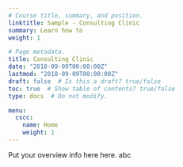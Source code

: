 ```yaml
---
# Course title, summary, and position.
linktitle: Sample - Consulting Clinic
summary: Learn how to
weight: 1

# Page metadata.
title: Consulting Clinic
date: "2018-09-09T00:00:00Z"
lastmod: "2018-09-09T00:00:00Z"
draft: false  # Is this a draft? true/false
toc: true  # Show table of contents? true/false
type: docs  # Do not modify.

menu:
  cscc:
    name: Home
    weight: 1
---
```


Put your overview info here here.
abc
